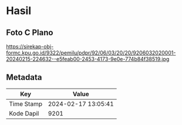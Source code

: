 # Hasil

## Foto C Plano

https://sirekap-obj-formc.kpu.go.id/9322/pemilu/pdpr/92/06/03/20/20/9206032020001-20240215-224632--e5feab00-2453-4173-9e0e-774b84f38519.jpg


## Metadata

| Key        | Value               |
| ---------- | ------------------- |
| Time Stamp | 2024-02-17 13:05:41 |
| Kode Dapil | 9201                |



